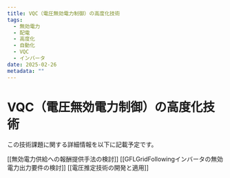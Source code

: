 ```yaml
---
title: VQC（電圧無効電力制御）の高度化技術
tags:
  - 無効電力
  - 配電
  - 高度化
  - 自動化
  - VQC
  - インバータ
date: 2025-02-26
metadata: ""
---
```


# VQC（電圧無効電力制御）の高度化技術

この技術課題に関する詳細情報を以下に記載予定です。

[[無効電力供給への報酬提供手法の検討]]
[[GFLGridFollowingインバータの無効電力出力要件の検討]]
[[電圧推定技術の開発と適用]]
